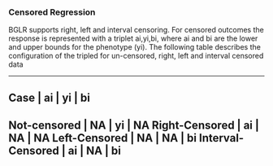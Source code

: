 ### Censored Regression

BGLR supports right, left and interval censoring. For censored outcomes the response is represented with a triplet ai,yi,bi, where ai and bi are the lower and upper bounds for the phenotype (yi). The following table describes the configuration of the tripled for un-censored, right, left and interval censored data

-------------------------------------
Case               | ai  |  yi  | bi
-------------------------------------
 Not-censored      | NA  |  yi  | NA
 Right-Censored    | ai  |  NA  | NA
 Left-Censored     | NA  |  NA  | bi 
 Interval-Censored | ai  |  NA  | bi
-------------------------------------

